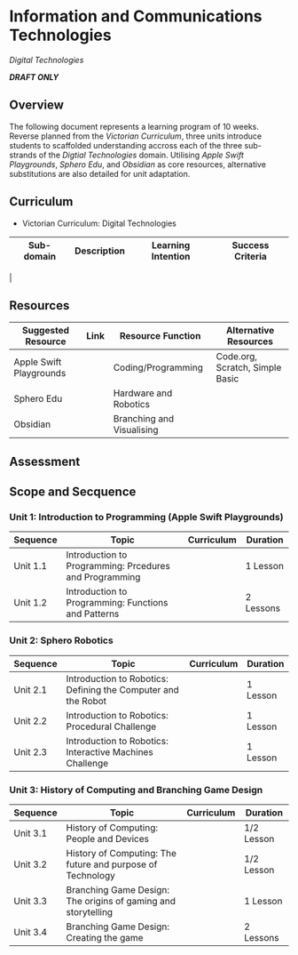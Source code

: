 # Information and Communications Technologies
*Digital Technologies*

***DRAFT ONLY***

## Overview

The following document represents a learning program of 10 weeks. Reverse planned from the *Victorian Curriculum*, three units introduce students to scaffolded understanding accross each of the three sub-strands of the *Digtial Technologies* domain. Utilising *Apple Swift Playgrounds*, *Sphero Edu*, and *Obsidian* as core resources, alternative substitutions are also detailed for unit adaptation.

## Curriculum

- Victorian Curriculum: Digital Technologies

| Sub-domain | Description | Learning Intention | Success Criteria |
|------------|-------------|--------------------|------------------|
| 

## Resources

| Suggested Resource      | Link | Resource Function         | Alternative Resources            |
|-------------------------|------|---------------------------|----------------------------------|
| Apple Swift Playgrounds |      | Coding/Programming        | Code.org, Scratch, Simple Basic  |
| Sphero Edu              |      | Hardware and Robotics     | |
| Obsidian                |      | Branching and Visualising | |

## Assessment

## Scope and Secquence

### Unit 1: Introduction to Programming (Apple Swift Playgrounds)

| Sequence | Topic                                                  | Curriculum | Duration  |
|----------|--------------------------------------------------------|------------|-----------|
| Unit 1.1 | Introduction to Programming: Prcedures and Programming |            | 1 Lesson  |
| Unit 1.2 | Introduction to Programming: Functions and Patterns    |            | 2 Lessons |

### Unit 2: Sphero Robotics

| Sequence | Topic                                                         | Curriculum | Duration |
|----------|---------------------------------------------------------------|------------|----------|
| Unit 2.1 | Introduction to Robotics: Defining the Computer and the Robot |            | 1 Lesson |
| Unit 2.2 | Introduction to Robotics: Procedural Challenge                |            | 1 Lesson |
| Unit 2.3 | Introduction to Robotics: Interactive Machines Challenge      |            | 1 Lesson | 

### Unit 3: History of Computing and Branching Game Design

| Sequence | Topic                                                         | Curriculum | Duration   |
|----------|---------------------------------------------------------------|------------|------------|
| Unit 3.1 | History of Computing: People and Devices                      |            | 1/2 Lesson |
| Unit 3.2 | History of Computing: The future and purpose of Technology    |            | 1/2 Lesson |
| Unit 3.3 | Branching Game Design: The origins of gaming and storytelling |            | 1 Lesson   |
| Unit 3.4 | Branching Game Design: Creating the game                      |            | 2 Lessons  |
